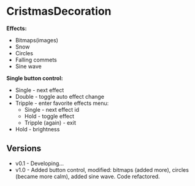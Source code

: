 # CristmasDecoration 
**Effects:**
- Bitmaps(images)
- Snow
- Circles
- Falling commets
- Sine wave

**Single button control:**
- Single - next effect
- Double - toggle auto effect change
- Tripple - enter favorite effects menu:
  - Single - next effect id
  - Hold - toggle effect
  - Tripple (again) - exit
- Hold - brightness  


<a id="versions"></a>
## Versions
- v0.1 - Developing...
- v1.0 - Added button control, modified: bitmaps (added more), circles (became more calm), added sine wave. Code refactored.
